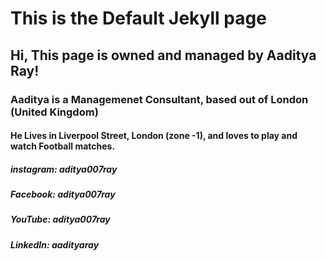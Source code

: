 # This is the Default Jekyll page
## Hi, This page is owned and managed by Aaditya Ray!
### Aaditya is a Managemenet Consultant, based out of London (United Kingdom)
#### He Lives in Liverpool Street, London (zone -1), and loves to play and watch Football matches.
##### instagram: aditya007ray
##### Facebook: aditya007ray
##### YouTube: aditya007ray
##### LinkedIn: aadityaray

